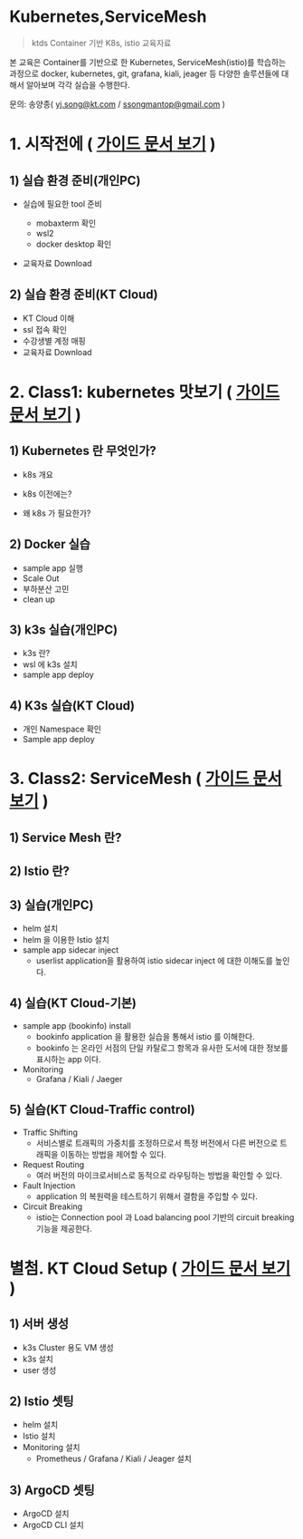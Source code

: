 

# Kubernetes,ServiceMesh

> ktds Container 기반 K8s,  istio 교육자료

본 교육은 Container를 기반으로 한 Kubernetes, ServiceMesh(istio)를 학습하는 과정으로 docker, kubernetes, git, grafana, kiali, jeager 등 다양한 솔루션들에 대해서 알아보며 각각 실습을 수행한다.

문의: 송양종( yj.song@kt.com / ssongmantop@gmail.com )








# 1. 시작전에 ( [가이드 문서 보기](./beforebegin/beforebegin.md) )  



## 1) 실습 환경 준비(개인PC)

- 실습에 필요한 tool 준비
  - mobaxterm 확인
  - wsl2
  - docker desktop 확인

- 교육자료 Download



## 2) 실습 환경 준비(KT Cloud)

- KT Cloud 이해
- ssl 접속 확인
- 수강생별 계정 매핑
- 교육자료 Download






# 2. Class1: kubernetes 맛보기 ( [가이드 문서 보기](./kubernetes/kubernetes.md) )  



## 1) Kubernetes 란 무엇인가?

- k8s 개요

- k8s 이전에는?

- 왜 k8s 가 필요한가?



## 2) Docker 실습

- sample app 실행
- Scale Out
- 부하분산 고민
- clean up



## 3) k3s 실습(개인PC)

- k3s 란?
- wsl 에 k3s 설치
- sample app deploy



## 4) K3s 실습(KT Cloud)

- 개인 Namespace 확인
- Sample app deploy







# 3. Class2: ServiceMesh ( [가이드 문서 보기](./istio/ServiceMesh.md) )  



## 1) Service Mesh 란?



## 2) Istio 란?



## 3) 실습(개인PC)

- helm 설치
- helm 을 이용한 Istio 설치
- sample app sidecar inject
  - userlist application을 활용하여 istio sidecar inject 에 대한 이해도를 높인다.



## 4) 실습(KT Cloud-기본)

- sample app (bookinfo) install
  - bookinfo application 을 활용한 실습을 통해서 istio 를 이해한다.
  - bookinfo 는 온라인 서점의 단일 카탈로그 항목과 유사한 도서에 대한 정보를 표시하는 app 이다.
- Monitoring
  - Grafana / Kiali / Jaeger



## 5) 실습(KT Cloud-Traffic control)

- Traffic Shifting
  - 서비스별로 트래픽의 가중치를 조정하므로서 특정 버전에서 다른 버전으로 트래픽을 이동하는 방법을 제어할 수 있다.
- Request Routing
  - 여러 버전의 마이크로서비스로 동적으로 라우팅하는 방법을 확인할 수 있다.
- Fault Injection
  - application 의 복원력을 테스트하기 위해서 결함을 주입할 수 있다.
- Circuit Breaking
  - istio는 Connection pool 과   Load balancing pool 기반의 circuit breaking 기능을 제공한다.







# 별첨. KT Cloud Setup ( [가이드 문서 보기](./ktcloud-setup/ktcloud-setup.md) )  

## 1) 서버 생성

- k3s Cluster 용도 VM 생성
- k3s 설치
- user 생성

## 2) Istio 셋팅

- helm 설치
- Istio 설치
- Monitoring 설치
  - Prometheus / Grafana / Kiali / Jeager 설치

## 3) ArgoCD 셋팅

- ArgoCD 설치
- ArgoCD CLI 설치

